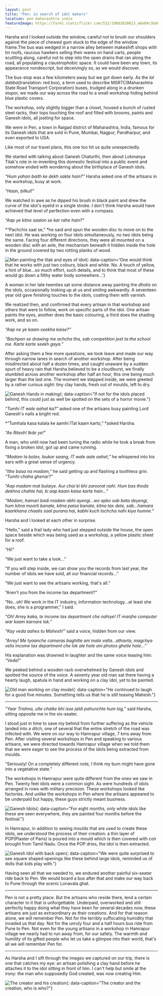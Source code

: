 ```yaml
---
layout: post
title: "Pen: in search of idol makers"
location: pen maharashtra india
featureImage: https://farm1.staticflickr.com/532/19802020023_a6e69c3b00_c.jpg
---
```


Harsha and I looked outside the window, careful not to brush our shoulders against the piece of chewed gum stuck to the edge of the window frame.The bus was wedged in a narrow alley between makeshift shops with tin roofs, raucous hawkers selling their wares on hand carts, people scuttling along, careful not to step into the open drains that ran along the road, all populating a claustrophobic space. It could have been any town, its appearance nondescript, but deceivingly so, as we would discover. 

The bus-stop was a few kilometers away but we got down early. As the *lal dabba*(translation: red box), a term used to describe MSRTC(Maharashtra State Road Transport Corporation) buses, trudged along in a drunken stupor, we made our way across the road to a small workshop hiding behind blue plastic covers. 

The workshop, only slightly bigger than a closet, housed a bunch of rusted steel racks, their tops touching the roof and filled with brooms, paints and Ganesh idols, all jostling for space.  

We were in Pen, a town in Raigad district of Maharashtra, India, famous for its Ganesh idols that are sold in Pune, Mumbai, Nagpur, Pandharpur, and even exported to USA.
	
Like most of our travel plans, this one too hit us quite unexpectedly.

We started with talking about Ganesh Chaturthi, then about Lokmanya Tilak's role in re-inventing this domestic festival into a public event and somehow ended with wondering about the birthplace of Ganesh idols. 

*<span title="Can we sit here and watch while you work?">“Hum yahan baith ke dekh sakte hain?”</span>* Harsha asked one of the artisans in the workshop, busy at work.

*<span title="Yes, sure!">“Haan, bilkul!”</span>*

We watched in awe as he dipped his brush in black paint and drew the curve of the idol's eyelid in a single stroke. I don't think Harsha would have achieved that level of perfection even with a compass.  
	
*<span title="How many years have you been doing this for?">“Aap ye kitne saalon se kar rahe hain?”</span>*

*<span title="For 25 years">“Pachchis saal se,” </span>*he said and spun the wooden disc to move on to the next idol. He was working on four idols simultaneously, no two idols being the same. Facing four different directions, they were all mounted on a wooden disc with an axle, the mechanism beneath it hidden inside the hole in the ground covered by two rotting planks of wood. 

![Man painting the tilak and eyes of idol](https://farm1.staticflickr.com/259/20242981198_887196bc14_c.jpg){: data-caption='One would think that he works with just two colours, black and white. No. A touch of yellow, a hint of blue...so much effort, such details, and to think that most of these would go down a filthy water body somewhere...'}

A woman in her late twenties sat some distance away painting the *dhotis* on the idols, occasionally looking up at us and smiling awkwardly. A 	seventeen year old gave finishing touches to the idols, coating them with varnish. 

We realized then, and confirmed that every artisan in that workshop and others that were to follow, work on specific parts of the idol. One artisan paints the eyes, another does the basic colouring, a third does the shading work, and so on.  

*<span title="How did you learn to do this?">“Aap ne ye kaam seekha kaise?”</span>*

*<span title="I have been good at drawing right from my childhood days, used to win every competition in school. I got a hang of it once I started working.">“Bachpan se drawing me achcha tha, sab competition jeet ta tha school me. Karte karte seekh gaya.”</span>*
	
After asking them a few more questions, we took leave and made our way through narrow lanes in search of another workshop. After being misdirected about half a dozen times, and caught unaware by a sudden spurt of heavy rain that Harsha believed to be a cloudburst, we finally stumbled across another workshop after half an hour, this one being much larger than the last one. The moment we stepped inside, we were greeted by a rather curious sight: tiny clay hands, fresh out of moulds, left to dry.  

![Ganesh Hands in making](https://farm1.staticflickr.com/556/19799579713_dfb34c7199_c.jpg){: data-caption="If not for the idols placed behind, this could just as well be spotted on the sets of a horror movie."}

*<span title="Are you from IT?">“Tumhi IT wale aahat ka?”</span>* asked one of the artisans busy painting Lord Ganesh's nails a bright red.  

*<span title="How do you know that we work in IT?">“Tumhala kasa kalala ke aamhi ITat kaam karto,” </span>*asked Harsha.  	

*<span title="Ritesh! Come here!">“Ae Ritesh! Ikde ye!”</span>*

A man, who until now had been tuning the radio while he took a break from fixing a broken idol, got up and came running. 

*<span title="Tell madam to come immediately, the IT people have come.">“Madam la bolav, laukar saang, IT wale aale aahet,”</span>* he whispered into his ears with a great sense of urgency.

*<span title="Why don't you sit here madam?">“Ithe basa na madam,”</span>* he said getting up and flashing a toothless grin. *<span title="Will you like to have some tea?">“Tumhi chaha ghenar?”</span>*

*<span title="Please don't call us madam. And there is no need to get tea either. We just want to see how you work...">“Aap madam mat bulaiye. Aur chai ki bhi zaroorat nahi. Hum bas thoda dekhna chahte hai, ki aap kaam kaise karte hain...” </span>*

*<span title="Madam, our madam (boss) will come in some time...she will tell you everything, how many idols we make, how much money we make, how much taxes we pay, everything...our workshop is forty years old, we don't do anything illegal.">“Madam, hamari badi madam abhi ayengi...wo apko sab bata deyengi, hum kitna moorti banate, kitna paisa banate, kitna tax dete, sab...hamara kaarkhana chaalis saal purana hai, kabhi kuch lochcha nahi kiya humne.”</span>*
	
Harsha and I looked at each other in surprise. 

“Hello,” said a frail lady who had just stepped outside the house, the open space beside which was being used as a workshop, a yellow plastic sheet for a roof.  

“Hi!”

“We just want to take a look...”

“If you will step inside, we can show you the records from last year, the number of idols we have sold, all our financial records...”

“We just want to see the artisans working, that's all.”

“Aren't you from the income tax department?”

“No...oh! We work in the IT industry, information technology...at least she does, she is a programmer,” I said.

*<span title="Oh! Uncle, they are not from income tax department. IT implies people who work in the field of computers.">“Oh! Arrey kaka, te income tax department che nahiye! IT manjhe computer war kaam karnare lok.”</span>*

*<span title="Mahesh, you are such a fool!">“Kay veda aahes tu Mahesh!” </span>* said a voice, hidden from our view.

*<span title="I saw their cameras and thought...remember the last time when people from income tax department came and took photos...">“Arrey! Me tyaanche cameras baghitle ani mala vatla...athavta, magchya velis income tax department che lok ale hote ani photos ghetle hote...” </span>*

His explanation was drowned in laughter and the same voice teasing him: *<span title="Fool!">“Veda!”</span>*

We peeked behind a wooden rack overwhelmed by Ganesh idols and spotted the source of the voice. A seventy year old man sat there having a hearty laugh, spatula in hand and working on a clay idol, yet to be painted. 

![Old man working on clay model](https://farm1.staticflickr.com/333/20430991035_bb2cb006cc_c.jpg){: data-caption="He continued to laugh for a good five minutes. Something tells us that he is still teasing Mahesh."}

***
														 
*<span title="Trishna, I am pretty sure we would have reached faster walking backwards.">“Yaar Trishna, ulte chalke bhi isse jaldi pahunchte hum log,”</span>* said Harsha, sitting opposite me in the six-seater.
	
I stood just in time to save my behind from further suffering as the vehicle landed into a ditch, one of several that the entire stretch of the road was infected with. We were on our way to Hamrapur village, 7 kms away from Pen. After visiting several workshops in Pen and speaking to various artisans, we were directed towards Hamrapur village when we told them that we were eager to see the process of the idols being extracted from moulds. 

“Seriously! On a completely different note, I think my bum might have gone into a vegetative state.”

The workshops in Hamrapur were quite different from the ones we saw in Pen. Twenty feet idols were a common sight. As were hundreds of idols arranged in rows with military precision. These workshops looked like factories. And unlike the workshops in Pen where the artisans appeared to be underpaid but happy, these guys strictly meant business.  

![Ganesh Idols](https://farm1.staticflickr.com/277/20411915602_c83cfb568b_c.jpg){: data-caption="For eight months, only white idols like these are seen everywhere, they are painted four months before the festival."}

In Hamrapur, in addition to seeing moulds that are used to create these idols, we understood the process of their creation: a thin layer of POP(Plaster of Paris) is poured into a mould which is then covered with coir brought from Tamil Nadu. Once the POP dries, the idol is then extracted. 

![Ganesh Idol with back open](https://farm1.staticflickr.com/560/19808365154_f30922df1a_c.jpg){: data-caption="We were quite surprised to see square shaped openings like these behind large idols, reminded us of dolls that kids play with."}

Having seen all that we needed to, we endured another painful six-seater ride back to Pen. We would board a bus after that and make our way back to Pune through the scenic Lonavala ghat.   

***

Pen is not a pretty place. But the artisans who reside there, lend a certain character to it that is unforgettable. Underpaid, overworked and still perfectly happy doing what they have been for several decades now, these artisans are just as extraordinary as their creations. And for that reason alone, we will remember Pen. Not for the terribly suffocating humidity that invaded us that day. Not for the unruly four and a half hours bus ride from Pune to Pen. Not even for the young artisans in a workshop in Hamrapur village we nearly had to run away from, for our safety. The warmth and humility of its gifted people who let us take a glimpse into their world, that's all we will remember Pen for.

***

As Harsha and I sift through the images we captured on our trip, there is one that catches my eye: an artisan polishing a clay hand before he attaches it to the idol sitting in front of him. I can't help but smile at the irony: the man who supposedly God created, was now creating Him.

![The creator and his creation](https://farm1.staticflickr.com/278/20411915792_928140b68f_c.jpg){: data-caption="The creator and the creation, who is who?"}